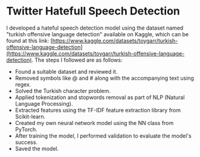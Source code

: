 # Twitter Hatefull Speech Detection
I developed a hateful speech detection model using the dataset named "turkish offensive language detection" available on Kaggle, which can be found at this link: [https://www.kaggle.com/datasets/toygarr/turkish-offensive-language-detection](https://www.kaggle.com/datasets/toygarr/turkish-offensive-language-detection). 
The steps I followed are as follows:  
* Found a suitable dataset and reviewed it.  
* Removed symbols like @ and # along with the accompanying text using regex.  
* Solved the Turkish character problem.  
* Applied tokenization and stopwords removal as part of NLP (Natural Language Processing).  
* Extracted features using the TF-IDF feature extraction library from Scikit-learn.  
* Created my own neural network model using the NN class from PyTorch.  
* After training the model, I performed validation to evaluate the model's success.  
* Saved the model.
